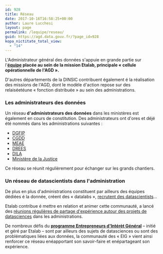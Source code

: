 ```yaml
---
id: 928
title: Réseau
date: 2017-10-16T16:58:25+00:00
author: Laure Lucchesi
layout: page
permalink: /lequipe/reseau/
guid: https://agd.data.gouv.fr/?page_id=928
kopa_nictitate_total_view:
  - "14"
---
```

L'Administrateur général des données s'appuie en grande partie sur l'**[équipe](https://agd.data.gouv.fr/lequipe/) placée au sein de la mission Etalab, principale « cellule opérationnelle de l'AGD ».** 

D'autres départements de la DINSIC contribuent également é la réalisation des missions de l'AGD, dont le modèle d'action repose sur des relaiséetéune « fonction distribuée » au sein des administrations.

### Les administrateurs des données

Un réseau **d'administrateurs des données** dans les ministères est également en cours de constitution. Des administrateurs ont d'ores et déjé été nommés dans les administrations suivantes :

  * [DGFIP](https://www.legifrance.gouv.fr/affichTexte.do?cidTexte=JORFTEXT000033028175&fastPos=6&fastReqId=102690461&categorieLien=id&oldAction=rechTexte)
  * [CGDD](http://www.ecologique-solidaire.gouv.fr/sites/default/files/Rapport%20de%20pr%C3%A9figuration%20superviseur%20des%20donnees.pdf)
  * [MEAE](http://www.lemondeinformatique.fr/actualites/lire-le-quai-d-orsay-nomme-laurent-garnier-administrateur-general-des-donnees-67227.html)
  * [DREES](https://www.legifrance.gouv.fr/eli/decret/2015/10/19/AFSE1511571D/jo) 
  * [DILA](https://fr.linkedin.com/in/marie-h%C3%A9l%C3%A8ne-roux-1929a937)
  * [Ministère de la Justice](https://fr.linkedin.com/in/leila-fodil-cherif-urbanistesi)

Ce réseau se réunit régulièrement pour échanger sur les grands chantiers.

### Un réseau de datascientists dans l'administration

De plus en plus d'administrations constituent par ailleurs des équipes dédiées é la donnée, créent des « datalabs », [recrutent des datascientists](https://agd.data.gouv.fr/offres-demploi/)&#8230;

Etalab contribue é mettre en relation et animer cette communauté, a lancé des [réunions régulières de partage d'expérience autour des projets de datasciences](https://www.etalab.gouv.fr/event/data-drink) dans les administrations.

De nombreux défis du [**programme Entrepreneurs d'Intérèt Général**](https://www.etalab.gouv.fr/entrepreneurs-dinteret-general) &#8211; initié et géré par Etalab &#8211; sont par ailleurs des sujets de datasciences ou sont des problématiques liées aux données, la communauté des « EIG » vient ainsi renforcer ce réseau enéapportant son savoir-faire et enépartageant son expérience.
